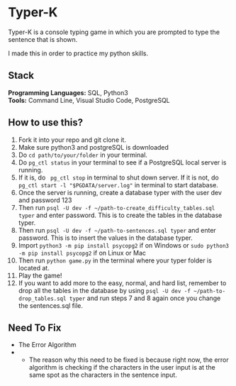 # Typer-K

Typer-K is a console typing game in which you are prompted to type the sentence that is shown.

I made this in order to practice my python skills.

## Stack
**Programming Languages:** SQL, Python3 <br/>
**Tools:** Command Line, Visual Studio Code, PostgreSQL 

## How to use this?

1. Fork it into your repo and git clone it.
2. Make sure python3 and postgreSQL is downloaded
3. Do `cd path/to/your/folder` in your terminal. 
4. Do `pg_ctl status` in your terminal to see if a PostgreSQL local server is running.
5. If it is, do ` pg_ctl stop` in terminal to shut down server. If it is not, do `pg_ctl start -l "$PGDATA/server.log"` in terminal to start database.
6. Once the server is running, create a database typer with the user dev and password 123
7. Then run `psql -U dev -f ~/path-to-create_difficulty_tables.sql typer` and enter password. This is to create the tables in the database typer.
8. Then run `psql -U dev -f ~/path-to-sentences.sql typer` and enter password. This is to insert the values in the database typer.
9. Import `python3 -m pip install psycopg2` if on Windows or `sudo python3 -m pip install psycopg2` if on Linux or Mac 
10. Then run `python game.py` in the terminal where your typer folder is located at.
11. Play the game!
12. If you want to add more to the easy, normal, and hard list, remember to drop all the tables in the database by using `psql -U dev -f ~/path-to-drop_tables.sql typer` and run steps 7 and 8 again once you change the sentences.sql file.

## Need To Fix
* The Error Algorithm
* * The reason why this need to be fixed is because right now, the error algorithm is checking if the characters in the user input is at the same spot as the characters in the sentence input.
